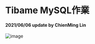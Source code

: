 # Tibame MySQL作業

#### 2021/06/06 update by ChienMing Lin

![image](https://i.imgur.com/e83WDPw.png)











